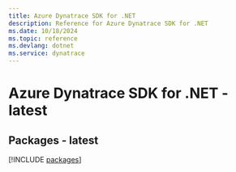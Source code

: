 ```yaml
---
title: Azure Dynatrace SDK for .NET
description: Reference for Azure Dynatrace SDK for .NET
ms.date: 10/18/2024
ms.topic: reference
ms.devlang: dotnet
ms.service: dynatrace
---
```

# Azure Dynatrace SDK for .NET - latest
## Packages - latest
[!INCLUDE [packages](dynatrace-index.md)]